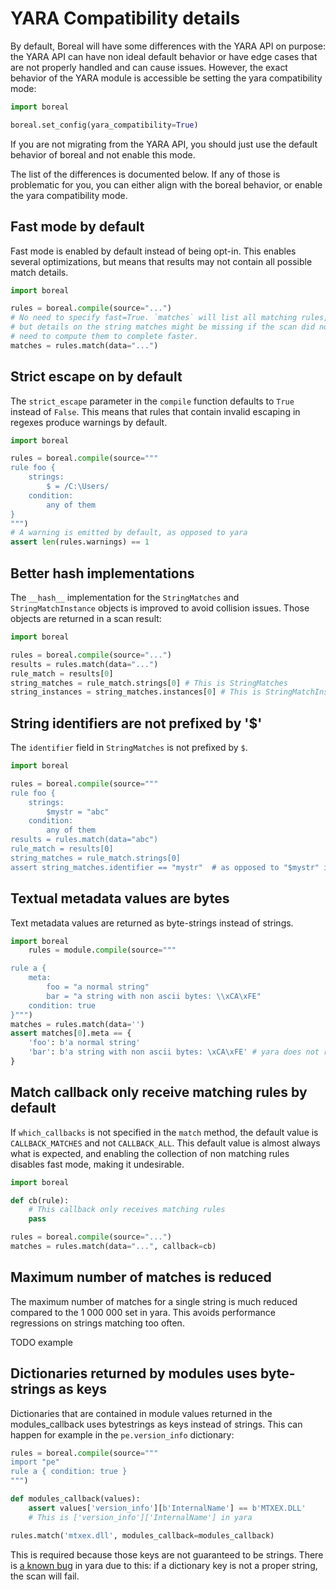 # YARA Compatibility details

By default, Boreal will have some differences with the YARA API on purpose:
the YARA API can have non ideal default behavior or have edge cases that
are not properly handled and can cause issues. However, the exact behavior
of the YARA module is accessible be setting the yara compatibility mode:

```py
import boreal

boreal.set_config(yara_compatibility=True)
```

If you are not migrating from the YARA API, you should just use the
default behavior of boreal and not enable this mode.

The list of the differences is documented below. If any of those is problematic
for you, you can either align with the boreal behavior, or enable the
yara compatibility mode.

## Fast mode by default

Fast mode is enabled by default instead of being opt-in. This enables several
optimizations, but means that results may not contain all possible match details.

```py
import boreal

rules = boreal.compile(source="...")
# No need to specify fast=True. `matches` will list all matching rules,
# but details on the string matches might be missing if the scan did not
# need to compute them to complete faster.
matches = rules.match(data="...")
```

## Strict escape on by default

The `strict_escape` parameter in the `compile` function defaults to `True`
instead of `False`. This means that rules that contain invalid escaping
in regexes produce warnings by default.

```py
import boreal

rules = boreal.compile(source="""
rule foo {
    strings:
        $ = /C:\Users/
    condition:
        any of them
}
""")
# A warning is emitted by default, as opposed to yara
assert len(rules.warnings) == 1
```

## Better hash implementations

The `__hash__` implementation for the `StringMatches` and `StringMatchInstance`
objects is improved to avoid collision issues. Those objects are returned
in a scan result:

```py
import boreal

rules = boreal.compile(source="...")
results = rules.match(data="...")
rule_match = results[0]
string_matches = rule_match.strings[0] # This is StringMatches
string_instances = string_matches.instances[0] # This is StringMatchInstance
```

## String identifiers are not prefixed by '$'

The `identifier` field in `StringMatches` is not prefixed by `$`.

```py
import boreal

rules = boreal.compile(source="""
rule foo {
    strings:
        $mystr = "abc"
    condition:
        any of them
results = rules.match(data="abc")
rule_match = results[0]
string_matches = rule_match.strings[0]
assert string_matches.identifier == "mystr"  # as opposed to "$mystr" in yara
```

## Textual metadata values are bytes

Text metadata values are returned as byte-strings instead of strings.

```py
import boreal
    rules = module.compile(source="""

rule a {
    meta:
        foo = "a normal string"
        bar = "a string with non ascii bytes: \\xCA\xFE"
    condition: true
}""")
matches = rules.match(data='')
assert matches[0].meta == {
    'foo': b'a normal string'
    'bar': b'a string with non ascii bytes: \xCA\xFE' # yara does not return this properly
}
```

## Match callback only receive matching rules by default

If `which_callbacks` is not specified in the `match` method, the default value is
`CALLBACK_MATCHES` and not `CALLBACK_ALL`. This default value is almost always
what is expected, and enabling the collection of non matching rules disables
fast mode, making it undesirable.

```py
import boreal

def cb(rule):
    # This callback only receives matching rules
    pass

rules = boreal.compile(source="...")
matches = rules.match(data="...", callback=cb)
```

## Maximum number of matches is reduced

The maximum number of matches for a single string is much reduced
compared to the 1 000 000 set in yara. This avoids performance regressions
on strings matching too often.

TODO example

## Dictionaries returned by modules uses byte-strings as keys

Dictionaries that are contained in module values returned in the modules_callback
uses bytestrings as keys instead of strings. This can happen for example in the
`pe.version_info` dictionary:

```py
rules = boreal.compile(source="""
import "pe"
rule a { condition: true }
""")

def modules_callback(values):
    assert values['version_info'][b'InternalName'] == b'MTXEX.DLL'
    # This is ['version_info']['InternalName'] in yara

rules.match('mtxex.dll', modules_callback=modules_callback)
```

This is required because those keys are not guaranteed to be strings.
There is [a known bug](https://github.com/VirusTotal/yara-python/issues/273) in
yara due to this: if a dictionary key is not a proper string, the scan will fail.
